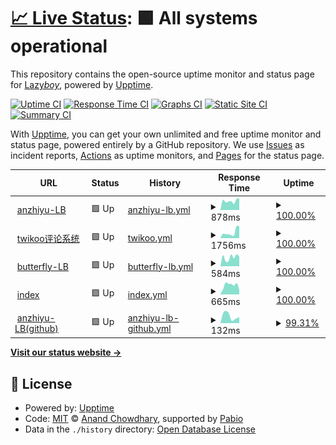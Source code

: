 # [📈 Live Status](https://demo.upptime.js.org): <!--live status--> **🟩 All systems operational**

This repository contains the open-source uptime monitor and status page for [Lazy*boy*](lazy-boy-acmer.cn), powered by [Upptime](https://github.com/upptime/upptime).

[![Uptime CI](https://github.com/santisify/uptime/workflows/Uptime%20CI/badge.svg)](https://github.com/santisify/uptime/actions?query=workflow%3A%22Uptime+CI%22)
[![Response Time CI](https://github.com/santisify/uptime/workflows/Response%20Time%20CI/badge.svg)](https://github.com/santisify/uptime/actions?query=workflow%3A%22Response+Time+CI%22)
[![Graphs CI](https://github.com/santisify/uptime/workflows/Graphs%20CI/badge.svg)](https://github.com/santisify/uptime/actions?query=workflow%3A%22Graphs+CI%22)
[![Static Site CI](https://github.com/santisify/uptime/workflows/Static%20Site%20CI/badge.svg)](https://github.com/santisify/uptime/actions?query=workflow%3A%22Static+Site+CI%22)
[![Summary CI](https://github.com/santisify/uptime/workflows/Summary%20CI/badge.svg)](https://github.com/santisify/uptime/actions?query=workflow%3A%22Summary+CI%22)

With [Upptime](https://upptime.js.org), you can get your own unlimited and free uptime monitor and status page, powered entirely by a GitHub repository. We use [Issues](https://github.com/santisify/uptime/issues) as incident reports, [Actions](https://github.com/santisify/uptime/actions) as uptime monitors, and [Pages](https://demo.upptime.js.org) for the status page.

<!--start: status pages-->
<!-- This summary is generated by Upptime (https://github.com/upptime/upptime) -->
<!-- Do not edit this manually, your changes will be overwritten -->
<!-- prettier-ignore -->
| URL | Status | History | Response Time | Uptime |
| --- | ------ | ------- | ------------- | ------ |
| <img alt="" src="https://icons.duckduckgo.com/ip3/anzhiyublog.lazy-boy-acmer.cn.ico" height="13"> [anzhiyu-LB](https://anzhiyublog.lazy-boy-acmer.cn/) | 🟩 Up | [anzhiyu-lb.yml](https://github.com/santisify/uptime/commits/HEAD/history/anzhiyu-lb.yml) | <details><summary><img alt="Response time graph" src="./graphs/anzhiyu-lb/response-time-week.png" height="20"> 878ms</summary><br><a href="https://uptime.lazy-boy-acmer.cn/history/anzhiyu-lb"><img alt="Response time 878" src="https://img.shields.io/endpoint?url=https%3A%2F%2Fraw.githubusercontent.com%2Fsantisify%2Fuptime%2FHEAD%2Fapi%2Fanzhiyu-lb%2Fresponse-time.json"></a><br><a href="https://uptime.lazy-boy-acmer.cn/history/anzhiyu-lb"><img alt="24-hour response time 1033" src="https://img.shields.io/endpoint?url=https%3A%2F%2Fraw.githubusercontent.com%2Fsantisify%2Fuptime%2FHEAD%2Fapi%2Fanzhiyu-lb%2Fresponse-time-day.json"></a><br><a href="https://uptime.lazy-boy-acmer.cn/history/anzhiyu-lb"><img alt="7-day response time 878" src="https://img.shields.io/endpoint?url=https%3A%2F%2Fraw.githubusercontent.com%2Fsantisify%2Fuptime%2FHEAD%2Fapi%2Fanzhiyu-lb%2Fresponse-time-week.json"></a><br><a href="https://uptime.lazy-boy-acmer.cn/history/anzhiyu-lb"><img alt="30-day response time 878" src="https://img.shields.io/endpoint?url=https%3A%2F%2Fraw.githubusercontent.com%2Fsantisify%2Fuptime%2FHEAD%2Fapi%2Fanzhiyu-lb%2Fresponse-time-month.json"></a><br><a href="https://uptime.lazy-boy-acmer.cn/history/anzhiyu-lb"><img alt="1-year response time 878" src="https://img.shields.io/endpoint?url=https%3A%2F%2Fraw.githubusercontent.com%2Fsantisify%2Fuptime%2FHEAD%2Fapi%2Fanzhiyu-lb%2Fresponse-time-year.json"></a></details> | <details><summary><a href="https://uptime.lazy-boy-acmer.cn/history/anzhiyu-lb">100.00%</a></summary><a href="https://uptime.lazy-boy-acmer.cn/history/anzhiyu-lb"><img alt="All-time uptime 100.00%" src="https://img.shields.io/endpoint?url=https%3A%2F%2Fraw.githubusercontent.com%2Fsantisify%2Fuptime%2FHEAD%2Fapi%2Fanzhiyu-lb%2Fuptime.json"></a><br><a href="https://uptime.lazy-boy-acmer.cn/history/anzhiyu-lb"><img alt="24-hour uptime 100.00%" src="https://img.shields.io/endpoint?url=https%3A%2F%2Fraw.githubusercontent.com%2Fsantisify%2Fuptime%2FHEAD%2Fapi%2Fanzhiyu-lb%2Fuptime-day.json"></a><br><a href="https://uptime.lazy-boy-acmer.cn/history/anzhiyu-lb"><img alt="7-day uptime 100.00%" src="https://img.shields.io/endpoint?url=https%3A%2F%2Fraw.githubusercontent.com%2Fsantisify%2Fuptime%2FHEAD%2Fapi%2Fanzhiyu-lb%2Fuptime-week.json"></a><br><a href="https://uptime.lazy-boy-acmer.cn/history/anzhiyu-lb"><img alt="30-day uptime 100.00%" src="https://img.shields.io/endpoint?url=https%3A%2F%2Fraw.githubusercontent.com%2Fsantisify%2Fuptime%2FHEAD%2Fapi%2Fanzhiyu-lb%2Fuptime-month.json"></a><br><a href="https://uptime.lazy-boy-acmer.cn/history/anzhiyu-lb"><img alt="1-year uptime 100.00%" src="https://img.shields.io/endpoint?url=https%3A%2F%2Fraw.githubusercontent.com%2Fsantisify%2Fuptime%2FHEAD%2Fapi%2Fanzhiyu-lb%2Fuptime-year.json"></a></details>
| <img alt="" src="https://icons.duckduckgo.com/ip3/twikoo.lazy-boy-acmer.cn.ico" height="13"> [twikoo评论系统](https://twikoo.lazy-boy-acmer.cn/) | 🟩 Up | [twikoo.yml](https://github.com/santisify/uptime/commits/HEAD/history/twikoo.yml) | <details><summary><img alt="Response time graph" src="./graphs/twikoo/response-time-week.png" height="20"> 1756ms</summary><br><a href="https://uptime.lazy-boy-acmer.cn/history/twikoo"><img alt="Response time 1756" src="https://img.shields.io/endpoint?url=https%3A%2F%2Fraw.githubusercontent.com%2Fsantisify%2Fuptime%2FHEAD%2Fapi%2Ftwikoo%2Fresponse-time.json"></a><br><a href="https://uptime.lazy-boy-acmer.cn/history/twikoo"><img alt="24-hour response time 1102" src="https://img.shields.io/endpoint?url=https%3A%2F%2Fraw.githubusercontent.com%2Fsantisify%2Fuptime%2FHEAD%2Fapi%2Ftwikoo%2Fresponse-time-day.json"></a><br><a href="https://uptime.lazy-boy-acmer.cn/history/twikoo"><img alt="7-day response time 1756" src="https://img.shields.io/endpoint?url=https%3A%2F%2Fraw.githubusercontent.com%2Fsantisify%2Fuptime%2FHEAD%2Fapi%2Ftwikoo%2Fresponse-time-week.json"></a><br><a href="https://uptime.lazy-boy-acmer.cn/history/twikoo"><img alt="30-day response time 1756" src="https://img.shields.io/endpoint?url=https%3A%2F%2Fraw.githubusercontent.com%2Fsantisify%2Fuptime%2FHEAD%2Fapi%2Ftwikoo%2Fresponse-time-month.json"></a><br><a href="https://uptime.lazy-boy-acmer.cn/history/twikoo"><img alt="1-year response time 1756" src="https://img.shields.io/endpoint?url=https%3A%2F%2Fraw.githubusercontent.com%2Fsantisify%2Fuptime%2FHEAD%2Fapi%2Ftwikoo%2Fresponse-time-year.json"></a></details> | <details><summary><a href="https://uptime.lazy-boy-acmer.cn/history/twikoo">100.00%</a></summary><a href="https://uptime.lazy-boy-acmer.cn/history/twikoo"><img alt="All-time uptime 100.00%" src="https://img.shields.io/endpoint?url=https%3A%2F%2Fraw.githubusercontent.com%2Fsantisify%2Fuptime%2FHEAD%2Fapi%2Ftwikoo%2Fuptime.json"></a><br><a href="https://uptime.lazy-boy-acmer.cn/history/twikoo"><img alt="24-hour uptime 100.00%" src="https://img.shields.io/endpoint?url=https%3A%2F%2Fraw.githubusercontent.com%2Fsantisify%2Fuptime%2FHEAD%2Fapi%2Ftwikoo%2Fuptime-day.json"></a><br><a href="https://uptime.lazy-boy-acmer.cn/history/twikoo"><img alt="7-day uptime 100.00%" src="https://img.shields.io/endpoint?url=https%3A%2F%2Fraw.githubusercontent.com%2Fsantisify%2Fuptime%2FHEAD%2Fapi%2Ftwikoo%2Fuptime-week.json"></a><br><a href="https://uptime.lazy-boy-acmer.cn/history/twikoo"><img alt="30-day uptime 100.00%" src="https://img.shields.io/endpoint?url=https%3A%2F%2Fraw.githubusercontent.com%2Fsantisify%2Fuptime%2FHEAD%2Fapi%2Ftwikoo%2Fuptime-month.json"></a><br><a href="https://uptime.lazy-boy-acmer.cn/history/twikoo"><img alt="1-year uptime 100.00%" src="https://img.shields.io/endpoint?url=https%3A%2F%2Fraw.githubusercontent.com%2Fsantisify%2Fuptime%2FHEAD%2Fapi%2Ftwikoo%2Fuptime-year.json"></a></details>
| <img alt="" src="https://icons.duckduckgo.com/ip3/blog.lazy-boy-acmer.cn.ico" height="13"> [butterfly-LB](https://blog.lazy-boy-acmer.cn/) | 🟩 Up | [butterfly-lb.yml](https://github.com/santisify/uptime/commits/HEAD/history/butterfly-lb.yml) | <details><summary><img alt="Response time graph" src="./graphs/butterfly-lb/response-time-week.png" height="20"> 584ms</summary><br><a href="https://uptime.lazy-boy-acmer.cn/history/butterfly-lb"><img alt="Response time 584" src="https://img.shields.io/endpoint?url=https%3A%2F%2Fraw.githubusercontent.com%2Fsantisify%2Fuptime%2FHEAD%2Fapi%2Fbutterfly-lb%2Fresponse-time.json"></a><br><a href="https://uptime.lazy-boy-acmer.cn/history/butterfly-lb"><img alt="24-hour response time 316" src="https://img.shields.io/endpoint?url=https%3A%2F%2Fraw.githubusercontent.com%2Fsantisify%2Fuptime%2FHEAD%2Fapi%2Fbutterfly-lb%2Fresponse-time-day.json"></a><br><a href="https://uptime.lazy-boy-acmer.cn/history/butterfly-lb"><img alt="7-day response time 584" src="https://img.shields.io/endpoint?url=https%3A%2F%2Fraw.githubusercontent.com%2Fsantisify%2Fuptime%2FHEAD%2Fapi%2Fbutterfly-lb%2Fresponse-time-week.json"></a><br><a href="https://uptime.lazy-boy-acmer.cn/history/butterfly-lb"><img alt="30-day response time 584" src="https://img.shields.io/endpoint?url=https%3A%2F%2Fraw.githubusercontent.com%2Fsantisify%2Fuptime%2FHEAD%2Fapi%2Fbutterfly-lb%2Fresponse-time-month.json"></a><br><a href="https://uptime.lazy-boy-acmer.cn/history/butterfly-lb"><img alt="1-year response time 584" src="https://img.shields.io/endpoint?url=https%3A%2F%2Fraw.githubusercontent.com%2Fsantisify%2Fuptime%2FHEAD%2Fapi%2Fbutterfly-lb%2Fresponse-time-year.json"></a></details> | <details><summary><a href="https://uptime.lazy-boy-acmer.cn/history/butterfly-lb">100.00%</a></summary><a href="https://uptime.lazy-boy-acmer.cn/history/butterfly-lb"><img alt="All-time uptime 100.00%" src="https://img.shields.io/endpoint?url=https%3A%2F%2Fraw.githubusercontent.com%2Fsantisify%2Fuptime%2FHEAD%2Fapi%2Fbutterfly-lb%2Fuptime.json"></a><br><a href="https://uptime.lazy-boy-acmer.cn/history/butterfly-lb"><img alt="24-hour uptime 100.00%" src="https://img.shields.io/endpoint?url=https%3A%2F%2Fraw.githubusercontent.com%2Fsantisify%2Fuptime%2FHEAD%2Fapi%2Fbutterfly-lb%2Fuptime-day.json"></a><br><a href="https://uptime.lazy-boy-acmer.cn/history/butterfly-lb"><img alt="7-day uptime 100.00%" src="https://img.shields.io/endpoint?url=https%3A%2F%2Fraw.githubusercontent.com%2Fsantisify%2Fuptime%2FHEAD%2Fapi%2Fbutterfly-lb%2Fuptime-week.json"></a><br><a href="https://uptime.lazy-boy-acmer.cn/history/butterfly-lb"><img alt="30-day uptime 100.00%" src="https://img.shields.io/endpoint?url=https%3A%2F%2Fraw.githubusercontent.com%2Fsantisify%2Fuptime%2FHEAD%2Fapi%2Fbutterfly-lb%2Fuptime-month.json"></a><br><a href="https://uptime.lazy-boy-acmer.cn/history/butterfly-lb"><img alt="1-year uptime 100.00%" src="https://img.shields.io/endpoint?url=https%3A%2F%2Fraw.githubusercontent.com%2Fsantisify%2Fuptime%2FHEAD%2Fapi%2Fbutterfly-lb%2Fuptime-year.json"></a></details>
| <img alt="" src="https://icons.duckduckgo.com/ip3/lazy-boy-acmer.cn.ico" height="13"> [index](https://lazy-boy-acmer.cn/) | 🟩 Up | [index.yml](https://github.com/santisify/uptime/commits/HEAD/history/index.yml) | <details><summary><img alt="Response time graph" src="./graphs/index/response-time-week.png" height="20"> 665ms</summary><br><a href="https://uptime.lazy-boy-acmer.cn/history/index"><img alt="Response time 665" src="https://img.shields.io/endpoint?url=https%3A%2F%2Fraw.githubusercontent.com%2Fsantisify%2Fuptime%2FHEAD%2Fapi%2Findex%2Fresponse-time.json"></a><br><a href="https://uptime.lazy-boy-acmer.cn/history/index"><img alt="24-hour response time 869" src="https://img.shields.io/endpoint?url=https%3A%2F%2Fraw.githubusercontent.com%2Fsantisify%2Fuptime%2FHEAD%2Fapi%2Findex%2Fresponse-time-day.json"></a><br><a href="https://uptime.lazy-boy-acmer.cn/history/index"><img alt="7-day response time 665" src="https://img.shields.io/endpoint?url=https%3A%2F%2Fraw.githubusercontent.com%2Fsantisify%2Fuptime%2FHEAD%2Fapi%2Findex%2Fresponse-time-week.json"></a><br><a href="https://uptime.lazy-boy-acmer.cn/history/index"><img alt="30-day response time 665" src="https://img.shields.io/endpoint?url=https%3A%2F%2Fraw.githubusercontent.com%2Fsantisify%2Fuptime%2FHEAD%2Fapi%2Findex%2Fresponse-time-month.json"></a><br><a href="https://uptime.lazy-boy-acmer.cn/history/index"><img alt="1-year response time 665" src="https://img.shields.io/endpoint?url=https%3A%2F%2Fraw.githubusercontent.com%2Fsantisify%2Fuptime%2FHEAD%2Fapi%2Findex%2Fresponse-time-year.json"></a></details> | <details><summary><a href="https://uptime.lazy-boy-acmer.cn/history/index">100.00%</a></summary><a href="https://uptime.lazy-boy-acmer.cn/history/index"><img alt="All-time uptime 100.00%" src="https://img.shields.io/endpoint?url=https%3A%2F%2Fraw.githubusercontent.com%2Fsantisify%2Fuptime%2FHEAD%2Fapi%2Findex%2Fuptime.json"></a><br><a href="https://uptime.lazy-boy-acmer.cn/history/index"><img alt="24-hour uptime 100.00%" src="https://img.shields.io/endpoint?url=https%3A%2F%2Fraw.githubusercontent.com%2Fsantisify%2Fuptime%2FHEAD%2Fapi%2Findex%2Fuptime-day.json"></a><br><a href="https://uptime.lazy-boy-acmer.cn/history/index"><img alt="7-day uptime 100.00%" src="https://img.shields.io/endpoint?url=https%3A%2F%2Fraw.githubusercontent.com%2Fsantisify%2Fuptime%2FHEAD%2Fapi%2Findex%2Fuptime-week.json"></a><br><a href="https://uptime.lazy-boy-acmer.cn/history/index"><img alt="30-day uptime 100.00%" src="https://img.shields.io/endpoint?url=https%3A%2F%2Fraw.githubusercontent.com%2Fsantisify%2Fuptime%2FHEAD%2Fapi%2Findex%2Fuptime-month.json"></a><br><a href="https://uptime.lazy-boy-acmer.cn/history/index"><img alt="1-year uptime 100.00%" src="https://img.shields.io/endpoint?url=https%3A%2F%2Fraw.githubusercontent.com%2Fsantisify%2Fuptime%2FHEAD%2Fapi%2Findex%2Fuptime-year.json"></a></details>
| <img alt="" src="https://icons.duckduckgo.com/ip3/santisify.github.io.ico" height="13"> [anzhiyu-LB(github)](https://santisify.github.io/) | 🟩 Up | [anzhiyu-lb-github.yml](https://github.com/santisify/uptime/commits/HEAD/history/anzhiyu-lb-github.yml) | <details><summary><img alt="Response time graph" src="./graphs/anzhiyu-lb-github/response-time-week.png" height="20"> 132ms</summary><br><a href="https://uptime.lazy-boy-acmer.cn/history/anzhiyu-lb-github"><img alt="Response time 132" src="https://img.shields.io/endpoint?url=https%3A%2F%2Fraw.githubusercontent.com%2Fsantisify%2Fuptime%2FHEAD%2Fapi%2Fanzhiyu-lb-github%2Fresponse-time.json"></a><br><a href="https://uptime.lazy-boy-acmer.cn/history/anzhiyu-lb-github"><img alt="24-hour response time 99" src="https://img.shields.io/endpoint?url=https%3A%2F%2Fraw.githubusercontent.com%2Fsantisify%2Fuptime%2FHEAD%2Fapi%2Fanzhiyu-lb-github%2Fresponse-time-day.json"></a><br><a href="https://uptime.lazy-boy-acmer.cn/history/anzhiyu-lb-github"><img alt="7-day response time 132" src="https://img.shields.io/endpoint?url=https%3A%2F%2Fraw.githubusercontent.com%2Fsantisify%2Fuptime%2FHEAD%2Fapi%2Fanzhiyu-lb-github%2Fresponse-time-week.json"></a><br><a href="https://uptime.lazy-boy-acmer.cn/history/anzhiyu-lb-github"><img alt="30-day response time 132" src="https://img.shields.io/endpoint?url=https%3A%2F%2Fraw.githubusercontent.com%2Fsantisify%2Fuptime%2FHEAD%2Fapi%2Fanzhiyu-lb-github%2Fresponse-time-month.json"></a><br><a href="https://uptime.lazy-boy-acmer.cn/history/anzhiyu-lb-github"><img alt="1-year response time 132" src="https://img.shields.io/endpoint?url=https%3A%2F%2Fraw.githubusercontent.com%2Fsantisify%2Fuptime%2FHEAD%2Fapi%2Fanzhiyu-lb-github%2Fresponse-time-year.json"></a></details> | <details><summary><a href="https://uptime.lazy-boy-acmer.cn/history/anzhiyu-lb-github">99.31%</a></summary><a href="https://uptime.lazy-boy-acmer.cn/history/anzhiyu-lb-github"><img alt="All-time uptime 99.31%" src="https://img.shields.io/endpoint?url=https%3A%2F%2Fraw.githubusercontent.com%2Fsantisify%2Fuptime%2FHEAD%2Fapi%2Fanzhiyu-lb-github%2Fuptime.json"></a><br><a href="https://uptime.lazy-boy-acmer.cn/history/anzhiyu-lb-github"><img alt="24-hour uptime 100.00%" src="https://img.shields.io/endpoint?url=https%3A%2F%2Fraw.githubusercontent.com%2Fsantisify%2Fuptime%2FHEAD%2Fapi%2Fanzhiyu-lb-github%2Fuptime-day.json"></a><br><a href="https://uptime.lazy-boy-acmer.cn/history/anzhiyu-lb-github"><img alt="7-day uptime 99.31%" src="https://img.shields.io/endpoint?url=https%3A%2F%2Fraw.githubusercontent.com%2Fsantisify%2Fuptime%2FHEAD%2Fapi%2Fanzhiyu-lb-github%2Fuptime-week.json"></a><br><a href="https://uptime.lazy-boy-acmer.cn/history/anzhiyu-lb-github"><img alt="30-day uptime 99.31%" src="https://img.shields.io/endpoint?url=https%3A%2F%2Fraw.githubusercontent.com%2Fsantisify%2Fuptime%2FHEAD%2Fapi%2Fanzhiyu-lb-github%2Fuptime-month.json"></a><br><a href="https://uptime.lazy-boy-acmer.cn/history/anzhiyu-lb-github"><img alt="1-year uptime 99.31%" src="https://img.shields.io/endpoint?url=https%3A%2F%2Fraw.githubusercontent.com%2Fsantisify%2Fuptime%2FHEAD%2Fapi%2Fanzhiyu-lb-github%2Fuptime-year.json"></a></details>

<!--end: status pages-->

[**Visit our status website →**](https://demo.upptime.js.org)

## 📄 License

- Powered by: [Upptime](https://github.com/upptime/upptime)
- Code: [MIT](./LICENSE) © [Anand Chowdhary](https://anandchowdhary.com), supported by [Pabio](https://pabio.com)
- Data in the `./history` directory: [Open Database License](https://opendatacommons.org/licenses/odbl/1-0/)
